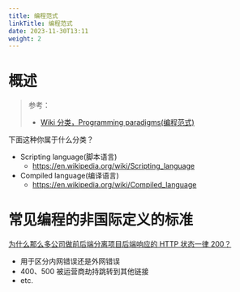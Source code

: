 ```yaml
---
title: 编程范式
linkTitle: 编程范式
date: 2023-11-30T13:11
weight: 2
---
```


# 概述

> 参考：
> 
> - [Wiki 分类，Programming paradigms(编程范式)](https://en.wikipedia.org/wiki/Category:Programming_paradigms)


下面这种你属于什么分类？

- Scripting language(脚本语言)
  - https://en.wikipedia.org/wiki/Scripting_language
- Compiled language(编译语言)
  - https://en.wikipedia.org/wiki/Compiled_language

# 常见编程的非国际定义的标准

[为什么那么多公司做前后端分离项目后端响应的 HTTP 状态一律 200？](https://www.bilibili.com/video/BV1na4y1B7jm)

- 用于区分内网错误还是外网错误
- 400、500 被运营商劫持跳转到其他链接
- etc.